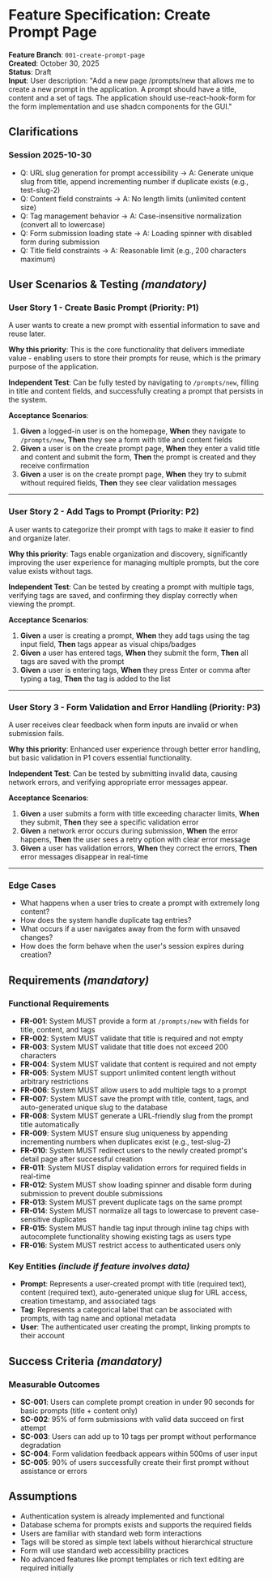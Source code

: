 # Feature Specification: Create Prompt Page

**Feature Branch**: `001-create-prompt-page`  
**Created**: October 30, 2025  
**Status**: Draft  
**Input**: User description: "Add a new page /prompts/new that allows me to create a new prompt in the application. A prompt should have a title, content and a set of tags. The application should use-react-hook-form for the form implementation and use shadcn components for the GUI."

## Clarifications

### Session 2025-10-30

- Q: URL slug generation for prompt accessibility → A: Generate unique slug from title, append incrementing number if duplicate exists (e.g., test-slug-2)
- Q: Content field constraints → A: No length limits (unlimited content size)
- Q: Tag management behavior → A: Case-insensitive normalization (convert all to lowercase)
- Q: Form submission loading state → A: Loading spinner with disabled form during submission
- Q: Title field constraints → A: Reasonable limit (e.g., 200 characters maximum)

## User Scenarios & Testing *(mandatory)*

### User Story 1 - Create Basic Prompt (Priority: P1)

A user wants to create a new prompt with essential information to save and reuse later.

**Why this priority**: This is the core functionality that delivers immediate value - enabling users to store their prompts for reuse, which is the primary purpose of the application.

**Independent Test**: Can be fully tested by navigating to `/prompts/new`, filling in title and content fields, and successfully creating a prompt that persists in the system.

**Acceptance Scenarios**:

1. **Given** a logged-in user is on the homepage, **When** they navigate to `/prompts/new`, **Then** they see a form with title and content fields
2. **Given** a user is on the create prompt page, **When** they enter a valid title and content and submit the form, **Then** the prompt is created and they receive confirmation
3. **Given** a user is on the create prompt page, **When** they try to submit without required fields, **Then** they see clear validation messages

---

### User Story 2 - Add Tags to Prompt (Priority: P2)

A user wants to categorize their prompt with tags to make it easier to find and organize later.

**Why this priority**: Tags enable organization and discovery, significantly improving the user experience for managing multiple prompts, but the core value exists without tags.

**Independent Test**: Can be tested by creating a prompt with multiple tags, verifying tags are saved, and confirming they display correctly when viewing the prompt.

**Acceptance Scenarios**:

1. **Given** a user is creating a prompt, **When** they add tags using the tag input field, **Then** tags appear as visual chips/badges
2. **Given** a user has entered tags, **When** they submit the form, **Then** all tags are saved with the prompt
3. **Given** a user is entering tags, **When** they press Enter or comma after typing a tag, **Then** the tag is added to the list

---

### User Story 3 - Form Validation and Error Handling (Priority: P3)

A user receives clear feedback when form inputs are invalid or when submission fails.

**Why this priority**: Enhanced user experience through better error handling, but basic validation in P1 covers essential functionality.

**Independent Test**: Can be tested by submitting invalid data, causing network errors, and verifying appropriate error messages appear.

**Acceptance Scenarios**:

1. **Given** a user submits a form with title exceeding character limits, **When** they submit, **Then** they see a specific validation error
2. **Given** a network error occurs during submission, **When** the error happens, **Then** the user sees a retry option with clear error message
3. **Given** a user has validation errors, **When** they correct the errors, **Then** error messages disappear in real-time

---

### Edge Cases

- What happens when a user tries to create a prompt with extremely long content?
- How does the system handle duplicate tag entries?
- What occurs if a user navigates away from the form with unsaved changes?
- How does the form behave when the user's session expires during creation?

## Requirements *(mandatory)*

### Functional Requirements

- **FR-001**: System MUST provide a form at `/prompts/new` with fields for title, content, and tags
- **FR-002**: System MUST validate that title is required and not empty
- **FR-003**: System MUST validate that title does not exceed 200 characters
- **FR-004**: System MUST validate that content is required and not empty
- **FR-005**: System MUST support unlimited content length without arbitrary restrictions
- **FR-006**: System MUST allow users to add multiple tags to a prompt
- **FR-007**: System MUST save the prompt with title, content, tags, and auto-generated unique slug to the database
- **FR-008**: System MUST generate a URL-friendly slug from the prompt title automatically
- **FR-009**: System MUST ensure slug uniqueness by appending incrementing numbers when duplicates exist (e.g., test-slug-2)
- **FR-010**: System MUST redirect users to the newly created prompt's detail page after successful creation
- **FR-011**: System MUST display validation errors for required fields in real-time
- **FR-012**: System MUST show loading spinner and disable form during submission to prevent double submissions
- **FR-013**: System MUST prevent duplicate tags on the same prompt
- **FR-014**: System MUST normalize all tags to lowercase to prevent case-sensitive duplicates
- **FR-015**: System MUST handle tag input through inline tag chips with autocomplete functionality showing existing tags as users type
- **FR-016**: System MUST restrict access to authenticated users only

### Key Entities *(include if feature involves data)*

- **Prompt**: Represents a user-created prompt with title (required text), content (required text), auto-generated unique slug for URL access, creation timestamp, and associated tags
- **Tag**: Represents a categorical label that can be associated with prompts, with tag name and optional metadata
- **User**: The authenticated user creating the prompt, linking prompts to their account

## Success Criteria *(mandatory)*

### Measurable Outcomes

- **SC-001**: Users can complete prompt creation in under 90 seconds for basic prompts (title + content only)
- **SC-002**: 95% of form submissions with valid data succeed on first attempt
- **SC-003**: Users can add up to 10 tags per prompt without performance degradation
- **SC-004**: Form validation feedback appears within 500ms of user input
- **SC-005**: 90% of users successfully create their first prompt without assistance or errors

## Assumptions

- Authentication system is already implemented and functional
- Database schema for prompts exists and supports the required fields
- Users are familiar with standard web form interactions
- Tags will be stored as simple text labels without hierarchical structure
- Form will use standard web accessibility practices
- No advanced features like prompt templates or rich text editing are required initially
